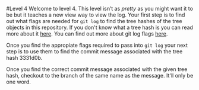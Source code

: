 #Level 4
Welcome to level 4.
This level isn’t as *pretty* as you might want it to be but it teaches a new view way to view the log.
Your first step is to find out what flags are needed for ```git log``` to find the tree hashes of the tree objects in this repository.
If you don't know what a tree hash is you can read more about it [here](https://git-scm.com/book/en/v2/Git-Internals-Git-Objects).
You can find out more about git log flags [here](http://git-scm.com/docs/git-log).

Once you find the appropiate flags required to pass into ```git log``` your next step
is to use them to find the commit message associated with the tree hash 3331d0b.

Once you find the correct commit message associated with the given tree hash, checkout to the branch of the same name as the message.
It'll only be one word.
